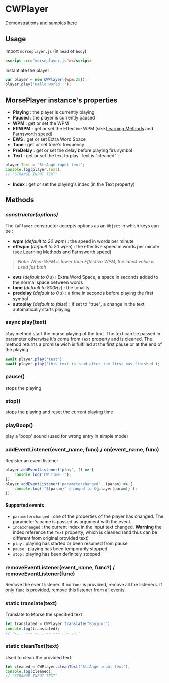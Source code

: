 # CWPlayer

Demonstrations and samples [here](https://spasutto.github.io/cw-trainer/samples.html)

## Usage

import `morseplayer.js` (in `head` or `body`)
```HTML
<script src="morseplayer.js"></script>
```
Instantiate the player :
```Javascript
var player = new CWPlayer({wpm:25});
player.play('Hello world !');
```

## MorsePlayer instance's properties
 - **Playing** : the player is currently playing
 - **Paused** : the player is currently paused
 - **WPM** : get or set the WPM
 - **EffWPM** : get or set the Effective WPM (see [Learning Methods](https://en.wikipedia.org/wiki/Morse_code#Learning_methods) and [Farnsworth speed](http://www.arrl.org/files/file/Technology/x9004008.pdf))
 - **EWS** : get or set Extra Word Space
 - **Tone** : get or set tone's frequency
 - **PreDelay** : get or set the delay before playing firs symbol
 - **Text** : get or set the text to play. Text is "cleaned" :
```Javascript
player.Text = "StrÀngé ïnpùt tèxt";
console.log(player.Text);
// 'STRANGE INPUT TEXT'
```
 - **Index** : get or set the playing's index (in the Text property)

## Methods
### _constructor(options)_
The `CWPlayer` constructor accepts options as an `Object` in which keys can be :
 - **wpm** (_default to 20 wpm_) : the speed in words per minute
 - **effwpm** (_default to 20 wpm_) : the effective speed in words per minute (see [Learning Methods](https://en.wikipedia.org/wiki/Morse_code#Learning_methods) and [Farnsworth speed](http://www.arrl.org/files/file/Technology/x9004008.pdf))
 > _Note: When WPM is lower than Effective WPM, the latest value is used for both_
 - **ews** (_default to 0 s_) : Extra Word Space, a space in seconds added to the normal space between words
 - **tone** (_default to 800Hz_) : the tonality
 - **predelay** (_default to 0 s_) : a time in seconds before playing the first symbol
 - **autoplay** (_default to false_) : if set to "true", a change in the text automatically starts playing

### async play(text)
`play` method start the morse playing of the text. The text can be passed in parameter otherwise it's come from `Text` property and is cleaned. The method returns a promise wich is fulfilled at the first pause or at the end of the playing.
```Javascript
await player.play('test');
await player.play('this text is read after the first has finished');
```

### pause()
stops the playing

### stop()
stops the playing and reset the current playing time

### playBoop()
play a 'boop' sound (used for wrong entry in simple mode)

### addEventListener(event_name, func) / on(event_name, func)
Register an event listener
```Javascript
player.addEventListener('play', () => {
    console.log('CW Time !');
});
player.addEventListener('parameterchanged', (param) => {
    console.log(`"${param}" changed to ${player[param]}`);
});
```
#### Supported events
 - `parameterchanged` : one of the properties of the player has changed. The parameter's name is passed as argument with the event.
 - `indexchanged` : the current index in the input text changed. **Warning** the index reference the `Text` property, which is cleaned (and thus can be different from original provided text)
 - `play` : playing has started or been resumed from pause
 - `pause` : playing has been temporarily stopped
 - `stop` : playing has been definitely stopped

### removeEventListener(event_name, func?) / removeEventListener(func)
Remove the event listener. If no `func` is provided, remove all the listeners. If only `func` is provided, remove this listener from all events.

### static translate(text)
Translate to Morse the specified text :
```Javascript
let translated = CWPlayer.translate("Bonjour");
console.log(translated);
// '-... --- -. .--- --- ..- .-.'
```

### static cleanText(text)
Used to clean the provided text.
```Javascript
let cleaned = CWPlayer.cleanText("StrÀngé ïnpùt tèxt");
console.log(cleaned);
// 'STRANGE INPUT TEXT'
```

